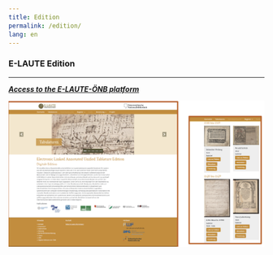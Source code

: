 ```yaml
---
title: Edition
permalink: /edition/
lang: en
---
```


### E-LAUTE Edition
___
_**[Access to the E-LAUTE-ÖNB platform](https://edition.onb.ac.at/context:elaute)**_
  
<img class="left" src="/assets/img/Ed_platform_001.png"/>

